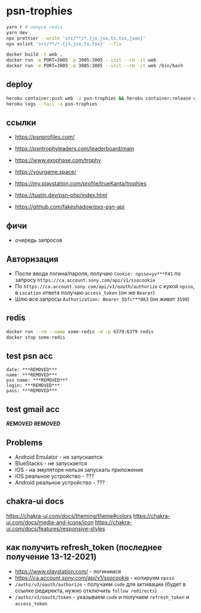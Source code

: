 # psn-trophies

```sh
yarn r # запуск redis
yarn dev
npx prettier --write 'src/**/*.{js,jsx,ts,tsx,json}'
npx eslint 'src/**/*.{js,jsx,ts,tsx}' --fix

docker build -t web .
docker run -e PORT=3005 -p 3005:3005 --init --rm -it web
docker run -e PORT=3005 -p 3005:3005 --init --rm -it web /bin/bash
```

## deploy

```sh
heroku container:push web -a psn-trophies && heroku container:release web -a psn-trophies
heroku logs --tail -a psn-trophies
```

## ссылки

- https://psnprofiles.com/
- https://psntrophyleaders.com/leaderboard/main
- https://www.exophase.com/trophy
- https://yourgame.space/
- https://my.playstation.com/profile/trueKanta/trophies

- https://tustin.dev/psn-php/index.html
- https://github.com/fakeshadow/pxs-psn-api

## фичи

- очередь запросов

## Авторизация

- После ввода логина/пароля, получаю `Cookie: npsso=yv***F41` по запросу `https://ca.account.sony.com/api/v1/ssocookie`
- По `https://ca.account.sony.com/api/v1/oauth/authorize` с кукой `npsso`, в `Location` ответа получаю `access_token` (он же `Bearer`)
- Шлю все запросы `Authorization: Bearer 5bfc***863` (он живет `3599`)

## redis

```sh
docker run --rm --name some-redis -d -p 6379:6379 redis
docker stop some-redis
```

## test psn acc

```
date: ***REMOVED***
name: ***REMOVED***
psn name: ***REMOVED***
login: ***REMOVED***
pass: ***REMOVED***
```

## test gmail acc

***REMOVED***
***REMOVED***

## Problems

- Android Emulator - не запускается
- BlueStacks - не запускается
- iOS - на эмуляторе нельзя запускать приложение
- iOS реальное устройство - ???
- Android реальное устройство - ???

## chakra-ui docs

https://chakra-ui.com/docs/theming/theme#colors
https://chakra-ui.com/docs/media-and-icons/icon
https://chakra-ui.com/docs/features/responsive-styles

## как получить refresh_token (последнее получение 13-12-2021)

- https://www.playstation.com/ - логинимся
- https://ca.account.sony.com/api/v1/ssocookie - копируем `npsso`
- `/authz/v3/oauth/authorize` - получаем `code` для активации (будет в ссылке редиректа, нужно отключить `follow redirects`)
- `/authz/v3/oauth/token` - указываем `code` и получаем `refresh_token` и `access_token`
